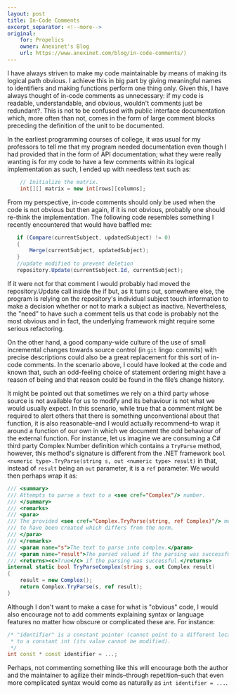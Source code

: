 ```yaml
---
layout: post
title: In-Code Comments
excerpt_separator: <!--more-->
original:
    for: Propelics
    owner: Anexinet's Blog
    url: https://www.anexinet.com/blog/in-code-comments/)
---
```


I have always striven to make my code maintainable by means of making its logical path obvious. I achieve this in big part by giving meaningful names to identifiers and making functions perform one thing only. Given this, I have always thought of in-code comments as unnecessary: if my code is readable, understandable, and obvious, wouldn't comments just be redundant?. This is not to be confused with public interface documentation which, more often than not, comes in the form of large comment blocks preceding the definition of the unit to be documented.

<!--more-->

In the earliest programming courses of college, it was usual for my professors to tell me that my program needed documentation even though I had provided that in the form of API documentation; what they were really wanting is for my code to have a few comments within its logical implementation as such, I ended up with needless text such as:


```java
    // Initialize the matrix.
    int[][] matrix = new int[rows][columns];
```

From my perspective, in-code comments should only be used when the code is not obvious but then again, if it is not obvious, probably one should re-think the implementation. The following code resembles something I recently encountered that would have baffled me:

```c#
   if (Compare(currentSubject, updatedSubject) != 0)
   {
       Merge(currentSubject, updatedSubject);    
   }
   //update modified to prevent deletion
   repository.Update(currentSubject.Id, currentSubject);
```

If it were not for that comment I would probably had moved the repository.Update call inside the if but, as it turns out, somewhere else, the program is relying on the repository's individual subject touch information to make a decision whether or not to mark a subject as inactive. Nevertheless, the "need" to have such a comment tells us that code is probably not the most obvious and in fact, the underlying framework might require some serious refactoring.

On the other hand, a good company-wide culture of the use of small incremental changes towards source control (in `git` lingo: commits) with precise descriptions could also be a great replacement for this sort of in-code comments. In the scenario above, I could have looked at the code and known that, such an odd-feeling choice of statement ordering might have a reason of being and that reason could be found in the file’s change history.

It might be pointed out that sometimes we rely on a third party whose source is not available for us to modify and its behaviour is not what we would usually expect. In this scenario, while true that a comment might be required to alert others that there is something unconventional about that function, it is also reasonable–and I would actually recommend–to wrap it around a function of our own in which we document the odd behaviour of the external function. For instance, let us imagine we are consuming a C# third party Complex Number definition which contains a `TryParse` method, however, this method's signature is different from the .NET framework `bool <numeric type>.TryParse(string s, out <numeric type> result)` in that, instead of `result` being an `out` parameter, it is a `ref` parameter. We would then perhaps wrap it as:

```c#
/// <summary>
/// Attempts to parse a text to a <see cref="Complex"/> number. 
/// </summary>
/// <remarks>
/// <para>
/// The provided <see cref="Complex.TryParse(string, ref Complex)"/> method requires the result
/// to have been created which differs from the norm.
/// </para>
/// </remarks>
/// <param name="s">The text to parse into complex.</param>
/// <param name="result">The parsed valued if the parsing was successful.</param>
/// <returns><c>True</c> if the parsing was successful.</returns>
internal static bool TryParseComplex(string s, out Complex result)
{
    result = new Complex();
    return Complex.TryParse(s, ref result);
}
```

Although I don't want to make a case for what is "obvious" code, I would also encourage not to add comments explaining syntax or language features no matter how obscure or complicated these are. For instance:

```c++
/* "identifier" is a constant pointer (cannot point to a different location) 
 * to a constant int (its value cannot be modified).
 */
int const * const identifier = ...;
```

Perhaps, not commenting something like this will encourage both the author and the maintainer to agilize their minds–through repetition–such that even more complicated syntax would come as naturally as `int identifier = ...`.

